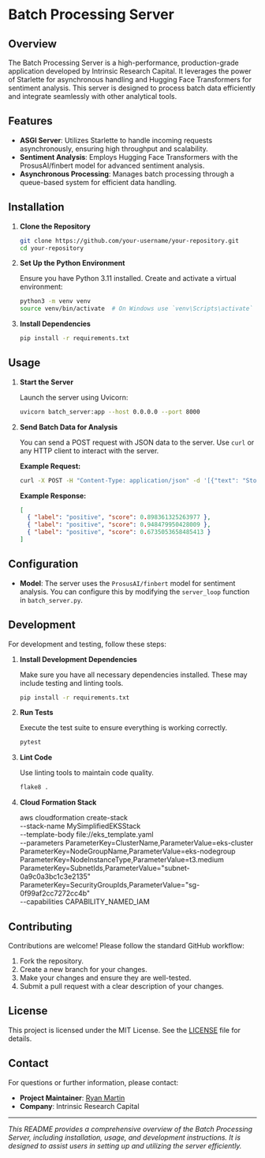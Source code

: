 # Batch Processing Server

## Overview

The Batch Processing Server is a high-performance, production-grade application developed by Intrinsic Research Capital. It leverages the power of Starlette for asynchronous handling and Hugging Face Transformers for sentiment analysis. This server is designed to process batch data efficiently and integrate seamlessly with other analytical tools.

## Features

- **ASGI Server**: Utilizes Starlette to handle incoming requests asynchronously, ensuring high throughput and scalability.
- **Sentiment Analysis**: Employs Hugging Face Transformers with the ProsusAI/finbert model for advanced sentiment analysis.
- **Asynchronous Processing**: Manages batch processing through a queue-based system for efficient data handling.

## Installation

1. **Clone the Repository**

   ```bash
   git clone https://github.com/your-username/your-repository.git
   cd your-repository
   ```

2. **Set Up the Python Environment**

   Ensure you have Python 3.11 installed. Create and activate a virtual environment:

   ```bash
   python3 -m venv venv
   source venv/bin/activate  # On Windows use `venv\Scripts\activate`
   ```

3. **Install Dependencies**

   ```bash
   pip install -r requirements.txt
   ```

## Usage

1. **Start the Server**

   Launch the server using Uvicorn:

   ```bash
   uvicorn batch_server:app --host 0.0.0.0 --port 8000
   ```

2. **Send Batch Data for Analysis**

   You can send a POST request with JSON data to the server. Use `curl` or any HTTP client to interact with the server.

   **Example Request:**

   ```bash
   curl -X POST -H "Content-Type: application/json" -d '[{"text": "Stocks rallied and the British pound gained."}, {"text": "The economy showed significant growth."}, {"text": "Investors are optimistic about the market."}]' http://localhost:8000/
   ```

   **Example Response:**

   ```json
   [
     { "label": "positive", "score": 0.898361325263977 },
     { "label": "positive", "score": 0.948479950428009 },
     { "label": "positive", "score": 0.6735053658485413 }
   ]
   ```

## Configuration

- **Model**: The server uses the `ProsusAI/finbert` model for sentiment analysis. You can configure this by modifying the `server_loop` function in `batch_server.py`.

## Development

For development and testing, follow these steps:

1. **Install Development Dependencies**

   Make sure you have all necessary dependencies installed. These may include testing and linting tools.

   ```bash
   pip install -r requirements.txt
   ```

2. **Run Tests**

   Execute the test suite to ensure everything is working correctly.

   ```bash
   pytest
   ```

3. **Lint Code**

   Use linting tools to maintain code quality.

   ```bash
   flake8 .
   ```

4. **Cloud Formation Stack**

   aws cloudformation create-stack \
  --stack-name MySimplifiedEKSStack \
  --template-body file://eks_template.yaml \
  --parameters ParameterKey=ClusterName,ParameterValue=eks-cluster \
               ParameterKey=NodeGroupName,ParameterValue=eks-nodegroup \
               ParameterKey=NodeInstanceType,ParameterValue=t3.medium \
               ParameterKey=SubnetIds,ParameterValue="subnet-0a9c0a3bc1c3e2135" \
               ParameterKey=SecurityGroupIds,ParameterValue="sg-0f99af2cc7272cc4b" \
  --capabilities CAPABILITY_NAMED_IAM


## Contributing

Contributions are welcome! Please follow the standard GitHub workflow:

1. Fork the repository.
2. Create a new branch for your changes.
3. Make your changes and ensure they are well-tested.
4. Submit a pull request with a clear description of your changes.

## License

This project is licensed under the MIT License. See the [LICENSE](LICENSE) file for details.

## Contact

For questions or further information, please contact:

- **Project Maintainer**: [Ryan Martin](mailto:ryanraymartin@gmail.com)
- **Company**: Intrinsic Research Capital

---

_This README provides a comprehensive overview of the Batch Processing Server, including installation, usage, and development instructions. It is designed to assist users in setting up and utilizing the server efficiently._
